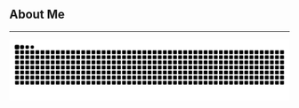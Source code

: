 ## About Me

<!--
**MASilva139/MASilva139** is a ✨ _special_ ✨ repository because its `README.md` (this file) appears on your GitHub profile.

Here are some ideas to get you started:

## 📊 GitHub Stats

<table align="center">
  <tr>
    <td align="center">
      <img src="./node_scripts/scripts/github_stats.png" />
    </td>
    <td align="center">
      <img src="./node_scripts/scripts/language_chart.png" />
    </td>
  </tr>
</table>

---------

## 🔢 Lenguajes Usados

<table align="center">
  <tr>
    <td align="center">
      <img src="./node_scripts/scripts/languages_chart.png" />
    </td>
  </tr>
</table>

<!-- Última actualización: 2025-08-14T12:21:42.598Z -->

<!-- LANGUAGES-END -->
------
![github contribution grid snake animation](https://raw.githubusercontent.com/rfyiamcool/rfyiamcool/output/github-contribution-grid-snake.svg)
